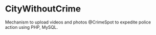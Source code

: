 # CityWithoutCrime
Mechanism to upload videos and photos @CrimeSpot to expedite police action using   PHP, MySQL.
